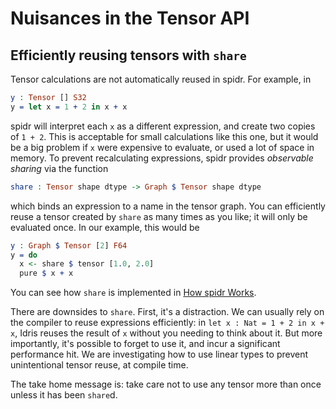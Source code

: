 <!--
Copyright 2023 Joel Berkeley

Licensed under the Apache License, Version 2.0 (the "License");
you may not use this file except in compliance with the License.
You may obtain a copy of the License at

    http://www.apache.org/licenses/LICENSE-2.0

Unless required by applicable law or agreed to in writing, software
distributed under the License is distributed on an "AS IS" BASIS,
WITHOUT WARRANTIES OR CONDITIONS OF ANY KIND, either express or implied.
See the License for the specific language governing permissions and
limitations under the License.
-->
# Nuisances in the Tensor API

## Efficiently reusing tensors with `share`

Tensor calculations are not automatically reused in spidr. For example, in
```idris
y : Tensor [] S32
y = let x = 1 + 2 in x + x
```
spidr will interpret each `x` as a different expression, and create two copies of `1 + 2`. This is acceptable for small calculations like this one, but it would be a big problem if `x` were expensive to evaluate, or used a lot of space in memory. To prevent recalculating expressions, spidr provides _observable sharing_ via the function
```idris
share : Tensor shape dtype -> Graph $ Tensor shape dtype
```
which binds an expression to a name in the tensor graph. You can efficiently reuse a tensor created by `share` as many times as you like; it will only be evaluated once. In our example, this would be
```idris
y : Graph $ Tensor [2] F64
y = do
  x <- share $ tensor [1.0, 2.0]
  pure $ x + x 
```
You can see how `share` is implemented in [How spidr Works](HowSpidrWorks.md).

There are downsides to `share`. First, it's a distraction. We can usually rely on the compiler to reuse expressions efficiently: in `let x : Nat = 1 + 2 in x + x`, Idris reuses the result of `x` without you needing to think about it. But more importantly, it's possible to forget to use it, and incur a significant performance hit. We are investigating how to use linear types to prevent unintentional tensor reuse, at compile time.

The take home message is: take care not to use any tensor more than once unless it has been `share`d.
